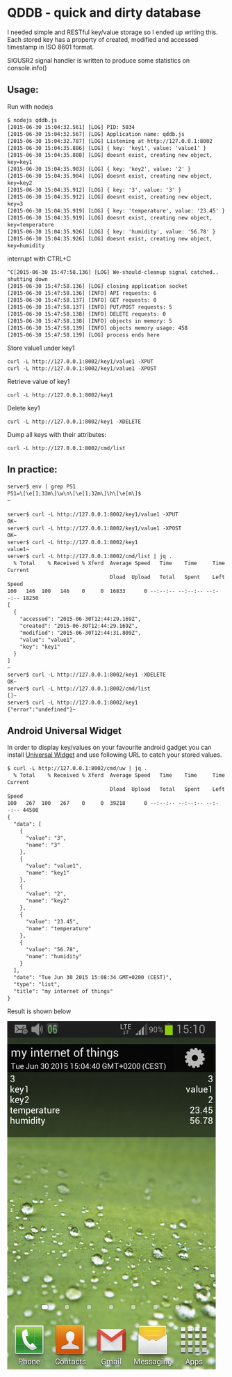# QDDB - quick and dirty database

I needed simple and RESTful key/value storage so I ended up writing this.
Each stored key has a property of created, modified and accessed timestamp in ISO 8601 format.

SIGUSR2 signal handler is written to produce some statistics on console.info()


## Usage:

Run with nodejs
```
$ nodejs qddb.js
[2015-06-30 15:04:32.561] [LOG] PID: 5034
[2015-06-30 15:04:32.567] [LOG] Application name: qddb.js
[2015-06-30 15:04:32.787] [LOG] Listening at http://127.0.0.1:8002
[2015-06-30 15:04:35.886] [LOG] { key: 'key1', value: 'value1' }
[2015-06-30 15:04:35.888] [LOG] doesnt exist, creating new object, key=key1
[2015-06-30 15:04:35.903] [LOG] { key: 'key2', value: '2' }
[2015-06-30 15:04:35.904] [LOG] doesnt exist, creating new object, key=key2
[2015-06-30 15:04:35.912] [LOG] { key: '3', value: '3' }
[2015-06-30 15:04:35.912] [LOG] doesnt exist, creating new object, key=3
[2015-06-30 15:04:35.919] [LOG] { key: 'temperature', value: '23.45' }
[2015-06-30 15:04:35.919] [LOG] doesnt exist, creating new object, key=temperature
[2015-06-30 15:04:35.926] [LOG] { key: 'humidity', value: '56.78' }
[2015-06-30 15:04:35.926] [LOG] doesnt exist, creating new object, key=humidity
```

interrupt with CTRL+C
```
^C[2015-06-30 15:47:58.136] [LOG] We-should-cleanup signal catched.. shutting down
[2015-06-30 15:47:58.136] [LOG] closing application socket
[2015-06-30 15:47:58.136] [INFO] API requests: 6
[2015-06-30 15:47:58.137] [INFO] GET requests: 0
[2015-06-30 15:47:58.137] [INFO] PUT/POST requests: 5
[2015-06-30 15:47:58.138] [INFO] DELETE requests: 0
[2015-06-30 15:47:58.138] [INFO] objects in memory: 5
[2015-06-30 15:47:58.139] [INFO] objects memory usage: 458
[2015-06-30 15:47:58.139] [LOG] process ends here
```

Store value1 under key1
```
curl -L http://127.0.0.1:8002/key1/value1 -XPUT
curl -L http://127.0.0.1:8002/key1/value1 -XPOST
```

Retrieve value of key1
```
curl -L http://127.0.0.1:8002/key1
```

Delete key1
```
curl -L http://127.0.0.1:8002/key1 -XDELETE
```

Dump all keys with their attributes:
```
curl -L http://127.0.0.1:8002/cmd/list
```

## In practice:

```
server$ env | grep PS1
PS1=\[\e[1;33m\]\w\n\[\e[1;32m\]\h\[\e[m\]$
~

server$ curl -L http://127.0.0.1:8002/key1/value1 -XPUT
OK~
server$ curl -L http://127.0.0.1:8002/key1/value1 -XPOST
OK~
server$ curl -L http://127.0.0.1:8002/key1
value1~
server$ curl -L http://127.0.0.1:8002/cmd/list | jq .
  % Total    % Received % Xferd  Average Speed   Time    Time     Time  Current
                                 Dload  Upload   Total   Spent    Left  Speed
100   146  100   146    0     0  16833      0 --:--:-- --:--:-- --:--:-- 18250
[
  {
    "accessed": "2015-06-30T12:44:29.169Z",
    "created": "2015-06-30T12:44:29.169Z",
    "modified": "2015-06-30T12:44:31.809Z",
    "value": "value1",
    "key": "key1"
  }
]
~
server$ curl -L http://127.0.0.1:8002/key1 -XDELETE
OK~
server$ curl -L http://127.0.0.1:8002/cmd/list
[]~
server$ curl -L http://127.0.0.1:8002/key1
{"error":"undefined"}~
```

## Android Universal Widget

In order to display key/values on your favourite android gadget you can install [Universal Widget](https://play.google.com/store/apps/details?id=uk.cdev.universalwidget.v1) and use following URL to catch your stored values.

```
$ curl -L http://127.0.0.1:8002/cmd/uw | jq .
  % Total    % Received % Xferd  Average Speed   Time    Time     Time  Current
                                 Dload  Upload   Total   Spent    Left  Speed
100   267  100   267    0     0  39218      0 --:--:-- --:--:-- --:--:-- 44500
{
  "data": [
    {
      "value": "3",
      "name": "3"
    },
    {
      "value": "value1",
      "name": "key1"
    },
    {
      "value": "2",
      "name": "key2"
    },
    {
      "value": "23.45",
      "name": "temperature"
    },
    {
      "value": "56.78",
      "name": "humidity"
    }
  ],
  "date": "Tue Jun 30 2015 15:08:34 GMT+0200 (CEST)",
  "type": "list",
  "title": "my internet of things"
}
```


Result is shown below

![QDDB.js and Univeral Widget in action](https://raw.githubusercontent.com/mrizvic/js-qddb/master/universalwidget.png)


